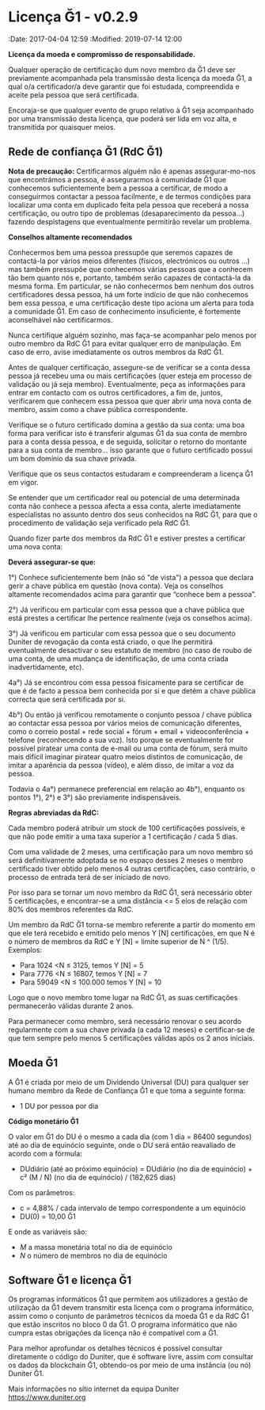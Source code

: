 Licença Ğ1 - v0.2.9
===================

:Date: 2017-04-04 12:59
:Modified: 2019-07-14 12:00

**Licença da moeda e compromisso de responsabilidade.**

Qualquer operação de certificação dum novo membro da Ğ1 deve ser previamente acompanhada pela transmissão desta licença da moeda Ğ1, a qual o/a certificador/a deve garantir que foi estudada, compreendida e aceite pela pessoa que será certificada.

Encoraja-se que qualquer evento de grupo relativo à Ğ1 seja acompanhado por uma transmissão desta licença, que poderá ser lida em voz alta, e transmitida por quaisquer meios.

Rede de confiança Ğ1 (RdC Ğ1)
------------------------------

**Nota de precaução:** Certificarmos alguém não é apenas assegurar-mo-nos que encontrámos a pessoa, é assegurarmos à comunidade Ğ1 que conhecemos suficientemente bem a pessoa a certificar, de modo a conseguirmos contactar a pessoa facilmente, e de termos condições para localizar uma conta em duplicado feita pela pessoa que receberá a nossa certificação, ou outro tipo de problemas (desaparecimento da pessoa…) fazendo despistagens que eventualmente permitirão revelar um problema.

**Conselhos altamente recomendados**

Conhecermos bem uma pessoa pressupõe que seremos capazes de contactá-la por vários meios diferentes (físicos, electrónicos ou outros ...) mas também pressupõe que conhecemos várias pessoas que a conhecem tão bem quanto nós e, portanto, também serão capazes de contactá-la da mesma forma. Em particular, se não conhecermos bem nenhum dos outros certificadores dessa pessoa, há um forte indício de que não conhecemos bem essa pessoa, e uma certificação deste tipo aciona um alerta para toda a comunidade Ğ1. Em caso de conhecimento insuficiente, é fortemente aconselhável não certificarmos.

Nunca certifique alguém sozinho, mas faça-se acompanhar pelo menos por outro membro da RdC Ğ1 para evitar qualquer erro de manipulação. Em caso de erro, avise imediatamente os outros membros da RdC Ğ1.

Antes de qualquer certificação, assegure-se de verificar se a conta dessa pessoa já recebeu uma ou mais certificações (quer esteja em processo de validação ou já seja membro). Eventualmente, peça as informações para entrar em contacto com os outros certificadores, a fim de, juntos, verificarem que conhecem essa pessoa que quer abrir uma nova conta de membro, assim como a chave pública correspondente.

Verifique se o futuro certificado domina a gestão da sua conta: uma boa forma para verificar isto é transferir algumas Ğ1 da sua conta de membro para a conta dessa pessoa, e de seguida, solicitar o retorno do montante para a sua conta de membro…  isso garante que o futuro certificado possui um bom domínio da sua chave privada.

Verifique que os seus contactos estudaram e compreenderam a licença Ğ1 em vigor.

Se entender que um certificador real ou potencial de uma determinada conta não conhece a pessoa afecta a essa conta, alerte imediatamente especialistas no assunto dentro dos seus conhecidos na RdC Ğ1, para que o procedimento de validação seja verificado pela RdC Ğ1.

Quando fizer parte dos membros da RdC Ğ1 e estiver prestes a certificar uma nova conta:


**Deverá assegurar-se que:**

1°) Conhece suficientemente bem (não só "de vista") a pessoa que declara gerir a chave pública em questão (nova conta). Veja os conselhos altamente recomendados acima para garantir que “conhece bem a pessoa”.

2°) Já verificou em particular com essa pessoa que a chave pública que está prestes a certificar lhe pertence realmente (veja os conselhos acima).

3°) Já verificou em particular com essa pessoa que o seu documento Duniter de revogação da conta está criado, o que lhe permitirá eventualmente desactivar o seu estatuto de membro (no caso de roubo de uma conta, de uma mudança de identificação, de uma conta criada inadvertidamente, etc).

4a°) Já se encontrou com essa pessoa fisicamente para se certificar de que é de facto a pessoa bem conhecida por si e que detém a chave pública correcta que será certificada por si.

4b°) Ou então já verificou remotamente o conjunto pessoa / chave pública ao contactar essa pessoa por vários meios de comunicação diferentes, como o correio postal + rede social + fórum + email + videoconferência + telefone (reconhecendo a sua voz). Isto porque se eventualmente for possível piratear uma conta de e-mail ou uma conta de fórum, será muito mais difícil imaginar piratear quatro meios distintos de comunicação, de imitar a aparência da pessoa (vídeo), e além disso, de imitar a voz da pessoa.

Todavia o 4a°) permanece preferencial em relação ao 4b°), enquanto os pontos 1°), 2°) e 3°) são previamente indispensáveis.

**Regras abreviadas da RdC:**

Cada membro poderá atribuir um stock de 100 certificações possíveis, e que não pode emitir a uma taxa superior a 1 certificação / cada 5 dias.

Com uma validade de 2 meses, uma certificação para um novo membro só será definitivamente adoptada se no espaço desses 2 meses o membro certificado tiver obtido pelo menos 4 outras certificações, caso contrário, o processo de entrada terá de ser iniciado de novo.

Por isso para se tornar um novo membro da RdC Ğ1, será necessário obter 5 certificações, e encontrar-se a uma distância <= 5 elos de relação com 80% dos membros referentes da RdC.

Um membro da RdC Ğ1 torna-se membro referente a partir do momento em que ele terá recebido e emitido pelo menos Y [N] certificações, em que N é o número de membros da RdC e Y [N] = limite superior de N ^ (1/5). Exemplos:

* Para 1024 <N ≤ 3125, temos Y [N] = 5
* Para 7776 <N ≤ 16807, temos Y [N] = 7
* Para 59049 <N ≤ 100.000 temos Y [N] = 10

Logo que o novo membro tome lugar na RdC Ğ1, as suas certificações permanecerão válidas durante 2 anos.

Para permanecer como membro, será necessário renovar o seu acordo regularmente com a sua chave privada (a cada 12 meses) e certificar-se de que tem sempre pelo menos 5 certificações válidas após os 2 anos iniciais.

Moeda Ğ1
----------

A Ğ1 é criada por meio de um Dividendo Universal (DU) para qualquer ser humano membro da Rede de Confiança Ğ1 e que toma a seguinte forma:

* 1 DU por pessoa por dia

**Código monetário Ğ1**

O valor em Ğ1 do DU é o mesmo a cada dia (com 1 dia = 86400 segundos) até ao dia de equinócio seguinte, onde o DU será então reavaliado de acordo com a fórmula:

* DUdiário (até ao próximo equinócio) = DUdiário (no dia de equinócio) + c² (M / N) (no dia de equinócio) / (182,625 dias)

Com os parâmetros:

* c = 4,88% / cada intervalo de tempo correspondente a um equinócio
* DU(0) = 10,00 Ğ1

E onde as variáveis são:

* *M* a massa monetária total no dia de equinócio
* *N* o número de membros no dia de equinócio

Software Ğ1 e licença Ğ1
--------------------------

Os programas informáticos Ğ1 que permitem aos utilizadores a gestão de utilização da Ğ1 devem transmitir esta licença com o programa informático, assim como o conjunto de parâmetros técnicos da moeda Ğ1 e da RdC Ğ1 que estão inscritos no bloco 0 da Ğ1. O programa informático que não cumpra estas obrigações da licença não é compatível com a Ğ1.

Para melhor aprofundar os detalhes técnicos é possível consultar diretamente o código do Duniter, que é software livre, assim com consultar os dados da blockchain Ğ1, obtendo-os por meio de uma instância (ou nó) Duniter Ğ1.

Mais informações no sítio internet da equipa Duniter https://www.duniter.org
